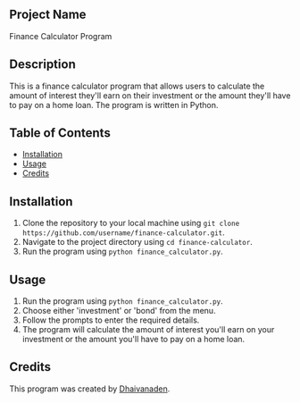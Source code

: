 ## Project Name
Finance Calculator Program

## Description
This is a finance calculator program that allows users to calculate the amount of interest they'll earn on their investment or the amount they'll have to pay on a home loan. The program is written in Python.

## Table of Contents
- [Installation](#installation)
- [Usage](#usage)
- [Credits](#credits)

## Installation
1. Clone the repository to your local machine using `git clone https://github.com/username/finance-calculator.git`.
2. Navigate to the project directory using `cd finance-calculator`.
3. Run the program using `python finance_calculator.py`.

## Usage
1. Run the program using `python finance_calculator.py`.
2. Choose either 'investment' or 'bond' from the menu.
3. Follow the prompts to enter the required details.
4. The program will calculate the amount of interest you'll earn on your investment or the amount you'll have to pay on a home loan.

## Credits
This program was created by [Dhaivanaden](https://github.com/dhaivanaden).
